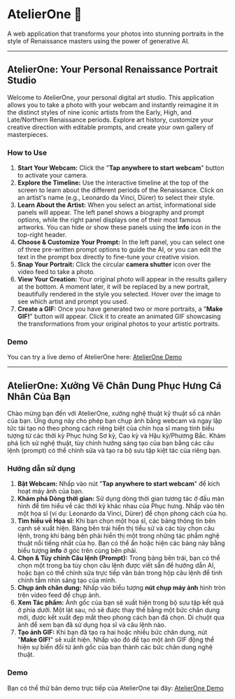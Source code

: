 # AtelierOne 🎨

A web application that transforms your photos into stunning portraits in the style of Renaissance masters using the power of generative AI.

---

## AtelierOne: Your Personal Renaissance Portrait Studio

Welcome to AtelierOne, your personal digital art studio. This application allows you to take a photo with your webcam and instantly reimagine it in the distinct styles of nine iconic artists from the Early, High, and Late/Northern Renaissance periods. Explore art history, customize your creative direction with editable prompts, and create your own gallery of masterpieces.

### How to Use

1.  **Start Your Webcam:** Click the "**Tap anywhere to start webcam**" button to activate your camera.
2.  **Explore the Timeline:** Use the interactive timeline at the top of the screen to learn about the different periods of the Renaissance. Click on an artist's name (e.g., Leonardo da Vinci, Dürer) to select their style.
3.  **Learn About the Artist:** When you select an artist, informational side panels will appear. The left panel shows a biography and prompt options, while the right panel displays one of their most famous artworks. You can hide or show these panels using the **info** icon in the top-right header.
4.  **Choose & Customize Your Prompt:** In the left panel, you can select one of three pre-written prompt options to guide the AI, or you can edit the text in the prompt box directly to fine-tune your creative vision.
5.  **Snap Your Portrait:** Click the circular **camera shutter** icon over the video feed to take a photo.
6.  **View Your Creation:** Your original photo will appear in the results gallery at the bottom. A moment later, it will be replaced by a new portrait, beautifully rendered in the style you selected. Hover over the image to see which artist and prompt you used.
7.  **Create a GIF:** Once you have generated two or more portraits, a "**Make GIF!**" button will appear. Click it to create an animated GIF showcasing the transformations from your original photos to your artistic portraits.

### Demo

You can try a live demo of AtelierOne here: [AtelierOne Demo](https://ai.studio/apps/drive/19QRF0ozhr44aVl6n5PPJ4Mg5U2rSXAwf)

---

## AtelierOne: Xưởng Vẽ Chân Dung Phục Hưng Cá Nhân Của Bạn

Chào mừng bạn đến với AtelierOne, xưởng nghệ thuật kỹ thuật số cá nhân của bạn. Ứng dụng này cho phép bạn chụp ảnh bằng webcam và ngay lập tức tái tạo nó theo phong cách riêng biệt của chín họa sĩ mang tính biểu tượng từ các thời kỳ Phục hưng Sơ kỳ, Cao kỳ và Hậu kỳ/Phương Bắc. Khám phá lịch sử nghệ thuật, tùy chỉnh hướng sáng tạo của bạn bằng các câu lệnh (prompt) có thể chỉnh sửa và tạo ra bộ sưu tập kiệt tác của riêng bạn.

### Hướng dẫn sử dụng

1.  **Bật Webcam:** Nhấp vào nút "**Tap anywhere to start webcam**" để kích hoạt máy ảnh của bạn.
2.  **Khám phá Dòng thời gian:** Sử dụng dòng thời gian tương tác ở đầu màn hình để tìm hiểu về các thời kỳ khác nhau của Phục hưng. Nhấp vào tên một họa sĩ (ví dụ: Leonardo da Vinci, Dürer) để chọn phong cách của họ.
3.  **Tìm hiểu về Họa sĩ:** Khi bạn chọn một họa sĩ, các bảng thông tin bên cạnh sẽ xuất hiện. Bảng bên trái hiển thị tiểu sử và các tùy chọn câu lệnh, trong khi bảng bên phải hiển thị một trong những tác phẩm nghệ thuật nổi tiếng nhất của họ. Bạn có thể ẩn hoặc hiện các bảng này bằng biểu tượng **info** ở góc trên cùng bên phải.
4.  **Chọn & Tùy chỉnh Câu lệnh (Prompt):** Trong bảng bên trái, bạn có thể chọn một trong ba tùy chọn câu lệnh được viết sẵn để hướng dẫn AI, hoặc bạn có thể chỉnh sửa trực tiếp văn bản trong hộp câu lệnh để tinh chỉnh tầm nhìn sáng tạo của mình.
5.  **Chụp ảnh chân dung:** Nhấp vào biểu tượng **nút chụp máy ảnh** hình tròn trên video feed để chụp ảnh.
6.  **Xem Tác phẩm:** Ảnh gốc của bạn sẽ xuất hiện trong bộ sưu tập kết quả ở phía dưới. Một lát sau, nó sẽ được thay thế bằng một bức chân dung mới, được kết xuất đẹp mắt theo phong cách bạn đã chọn. Di chuột qua ảnh để xem bạn đã sử dụng họa sĩ và câu lệnh nào.
7.  **Tạo ảnh GIF:** Khi bạn đã tạo ra hai hoặc nhiều bức chân dung, nút "**Make GIF!**" sẽ xuất hiện. Nhấp vào đó để tạo một ảnh GIF động thể hiện sự biến đổi từ ảnh gốc của bạn thành các bức chân dung nghệ thuật.

### Demo
Bạn có thể thử bản demo trực tiếp của AtelierOne tại đây: [AtelierOne Demo](https://ai.studio/apps/drive/19QRF0ozhr44aVl6n5PPJ4Mg5U2rSXAwf)